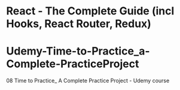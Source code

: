 # React - The Complete Guide (incl Hooks, React Router, Redux)
# Udemy-Time-to-Practice_a-Complete-PracticeProject
08 Time to Practice_ A Complete Practice Project - Udemy course
